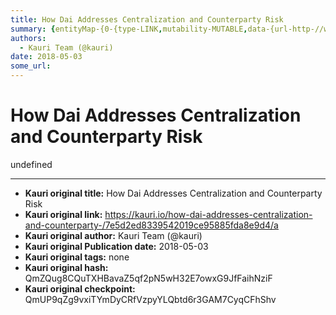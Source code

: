 ```yaml
---
title: How Dai Addresses Centralization and Counterparty Risk
summary: {entityMap-{0-{type-LINK,mutability-MUTABLE,data-{url-http-//www.independent.co.uk/news/business/news/hedge-funds-with-billions-tied-up-at-lehman-face-months-of-uncertainty-952586.html,data-href-http-//www.independent.co.uk/news/business/news/hedge-funds-with-billions-tied-up-at-lehman-face-months-of-uncertainty-952586.html,rel-noopener nofollow,target-_blank},1-{type-LINK,mutability-MUTABLE,data-{url-https-//dai.makerdao.com/,data-href-https-//dai.makerdao.com/,rel-nofollow noopener,target-_bla
authors:
  - Kauri Team (@kauri)
date: 2018-05-03
some_url: 
---
```


# How Dai Addresses Centralization and Counterparty Risk


undefined


---

- **Kauri original title:** How Dai Addresses Centralization and Counterparty Risk
- **Kauri original link:** https://kauri.io/how-dai-addresses-centralization-and-counterparty-/7e5d2ed8339542019ce95885fda8e9d4/a
- **Kauri original author:** Kauri Team (@kauri)
- **Kauri original Publication date:** 2018-05-03
- **Kauri original tags:** none
- **Kauri original hash:** QmZQug8CQuTXHBavaZ5qf2pN5wH32E7owxG9JfFaihNziF
- **Kauri original checkpoint:** QmUP9qZg9vxiTYmDyCRfVzpyYLQbtd6r3GAM7CyqCFhShv



